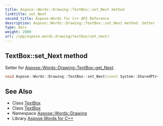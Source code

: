 ```yaml
---
title: Aspose::Words::Drawing::TextBox::set_Next method
linktitle: set_Next
second_title: Aspose.Words for C++ API Reference
description: Aspose::Words::Drawing::TextBox::set_Next method. Setter for Aspose::Words::Drawing::TextBox::get_Next in C++.
type: docs
weight: 2000
url: /cpp/aspose.words.drawing/textbox/set_next/
---
```

## TextBox::set_Next method


Setter for [Aspose::Words::Drawing::TextBox::get_Next](../get_next/).

```cpp
void Aspose::Words::Drawing::TextBox::set_Next(const System::SharedPtr<Aspose::Words::Drawing::TextBox> &value)
```

## See Also

* Class [TextBox](../)
* Class [TextBox](../)
* Namespace [Aspose::Words::Drawing](../../)
* Library [Aspose.Words for C++](../../../)
